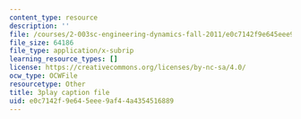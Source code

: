 ```yaml
---
content_type: resource
description: ''
file: /courses/2-003sc-engineering-dynamics-fall-2011/e0c7142f9e645eee9af44a4354516889_jROTMB142T0.vtt
file_size: 64186
file_type: application/x-subrip
learning_resource_types: []
license: https://creativecommons.org/licenses/by-nc-sa/4.0/
ocw_type: OCWFile
resourcetype: Other
title: 3play caption file
uid: e0c7142f-9e64-5eee-9af4-4a4354516889
---
```


